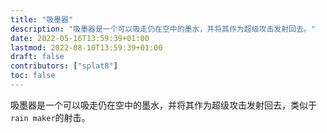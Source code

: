 ```yaml
---
title: "吸墨器"
description: "吸墨器是一个可以吸走仍在空中的墨水，并将其作为超级攻击发射回去。"
date: 2022-05-16T13:59:39+01:00
lastmod: 2022-08-10T13:59:39+01:00
draft: false
contributors: ["splat8"]
toc: false
---
```


吸墨器是一个可以吸走仍在空中的墨水，并将其作为超级攻击发射回去，类似于`rain maker`的射击。